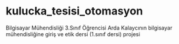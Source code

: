 # kulucka_tesisi_otomasyon
Bilgisayar Mühendisliği 3.Sınıf Öğrencisi Arda Kalaycının bilgisayar mühendisliğine giriş ve etik dersi (1.sınıf dersi) projesi
